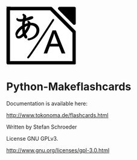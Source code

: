 ![Logo](doc/makeflashcards.png)

Python-Makeflashcards
=====================

Documentation is available here:

http://www.tokonoma.de/flashcards.html

Written by Stefan Schroeder

License GNU GPLv3.

http://www.gnu.org/licenses/gpl-3.0.html


